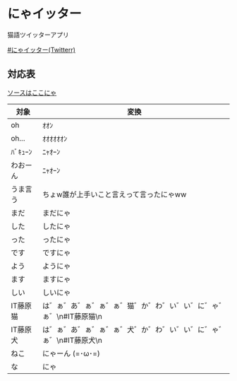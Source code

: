 # にゃイッター

猫語ツイッターアプリ

[#にゃイッター(Twitterr)](https://twitter.com/search?q=%23%E3%81%AB%E3%82%83%E3%82%A4%E3%83%83%E3%82%BF%E3%83%BC&src=typed_query)

## 対応表

[ソースはここにゃ](./nyaitter/keyword.go)

|対象|変換|
|----|----|
|oh|ｵｵﾝ|
|oh...|ｵｵｵｵｵｵﾝ|
|ﾊﾞｷｭｰﾝ|ﾆｬｵｰﾝ|
|わおーん|ﾆｬｵｰﾝ|
|うま言う|ちょw誰が上手いこと言えって言ったにゃww|
|まだ|まだにゃ|
|した|したにゃ|
|った|ったにゃ|
|です|ですにゃ|
|よう|ようにゃ|
|ます|ますにゃ|
|しい|しいにゃ|
|IT藤原猫|は゛ぁ゛あ゛ぁ゛ぁ゛ぁ゛猫゛か゛わ゛い゛い゛に゛ゃ゛ぁ゛\n#IT藤原猫\n|
|IT藤原犬|は゛ぁ゛あ゛ぁ゛ぁ゛ぁ゛犬゛か゛わ゛い゛い゛に゛ゃ゛ぁ゛\n#IT藤原犬\n|
|ねこ|にゃーん (=･ω･=)|
|な|にゃ|
